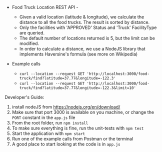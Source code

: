 - Food Truck Location REST API -
    - Given a valid location (latitude & longitude), we calculate the distance to all the food trucks. The result is sorted by distance.
    - Only the facilities with 'APPROVED' Status and 'Truck' FacilityType are queried.
    - The default number of locations returned is 5, but the limit can be modified.
    - In order to calculate a distance, we use a NodeJS library that implements Haversine's formula (see more on Wikipedia)

- Example calls
    -  `curl --location --request GET 'http://localhost:3000/food-truck/find?latitude=37.77&longitude=-122.3'`
    -  `curl --location --request GET 'http://localhost:3000/food-truck/find?latitude=37.77&longitude=-122.3&limit=10'`
    
Developer's Guide:    
1) install nodeJS from https://nodejs.org/en/download/
2) Make sure that port 3000 is available on you machine, or change the `PORT` constant in the `app.js` file
3) From the root folder, run `npm install`
4) To make sure everything is fine, run the unit-tests with `npm test`
5) Start the application with `npm start`
6) Run one of the example calls from Postman or the terminal
7) A good place to start looking at the code is in `app.js`